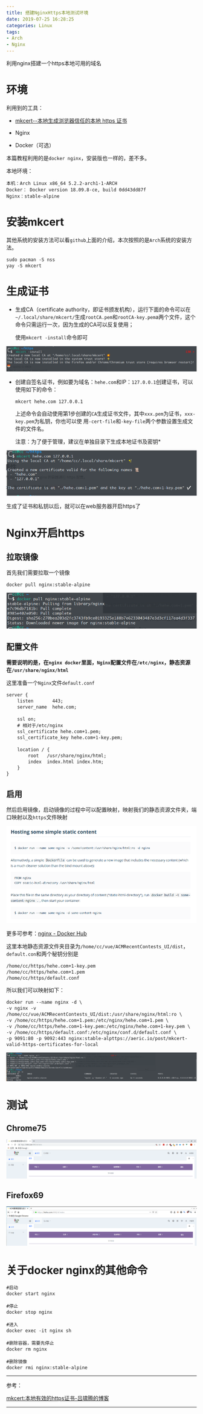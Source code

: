 ```yaml
---
title: 搭建NginxHttps本地测试环境
date: 2019-07-25 16:28:25
categories: Linux
tags:
- Arch
- Nginx
---
```


利用nginx搭建一个https本地可用的域名

<!-- more -->

# 环境

利用到的工具：

- [mkcert--本地生成浏览器信任的本地 https 证书](https://github.com/FiloSottile/mkcert)

- Nginx
- Docker（可选）

本篇教程利用的是`docker nginx`，安装版也一样的，差不多。

本地环境：

```
本机：Arch Linux x86_64 5.2.2-arch1-1-ARCH
Docker： Docker version 18.09.8-ce, build 0dd43dd87f
Nginx：stable-alpine
```

# 安装mkcert

其他系统的安装方法可以看`github`上面的介绍，本次按照的是`Arch`系统的安装方法。

```shell
sudo pacman -S nss
yay -S mkcert
```

# 生成证书

- 生成CA（certificate authority，即证书颁发机构），运行下面的命令可以在`~/.local/share/mkcert/`生成`rootCA.pem`和`rootCA-key.pem`a两个文件，这个命令只需运行一次，因为生成的CA可以反复使用；

  使用`mkcert -install`命令即可

![](搭建NginxHttps本地测试环境/1.png)

- 创建自签名证书，例如要为域名：`hehe.com`和IP：`127.0.0.1`创建证书，可以使用如下的命令：

  ```
  mkcert hehe.com 127.0.0.1
  ```

  上述命令会自动使用第1步创建的`CA`生成证书文件，其中`xxx.pem`为证书，`xxx-key.pem`为私钥，你也可以使	用`-cert-file`和`-key-file`两个参数设置生成文件的文件名。

  注意：为了便于管理，建议在单独目录下生成本地证书及密钥*

![](搭建NginxHttps本地测试环境/2.png)

生成了证书和私钥以后，就可以在web服务器开启https了

# Nginx开启https

## 拉取镜像

首先我们需要拉取一个镜像

```shell
docker pull nginx:stable-alpine
```

![](搭建NginxHttps本地测试环境/3.png)



## 配置文件

**需要说明的是，在`nginx docker`里面，`Nginx`配置文件在`/etc/nginx`，静态资源在`/usr/share/nginx/html`**

这里准备一个`Nginx`文件`default.conf`

```shell
server {
    listen       443;
    server_name  hehe.com;

    ssl on;
    # 相对于/etc/nginx
    ssl_certificate hehe.com+1.pem;
    ssl_certificate_key hehe.com+1-key.pem;
    
    location / {
        root   /usr/share/nginx/html;
        index  index.html index.htm;
    }
}
```

## 启用

然后启用镜像，启动镜像的过程中可以配置映射，映射我们的静态资源文件夹，端口映射以及`https`文件映射

![](搭建NginxHttps本地测试环境/4.png)

更多可参考：[nginx - Docker Hub](https://hub.docker.com/_/nginx)

这里本地静态资源文件夹目录为`/home/cc/vue/ACMRecentContests_UI/dist`，`default.con`和两个秘钥分别是

```
/home/cc/https/hehe.com+1-key.pem
/home/cc/https/hehe.com+1.pem
/home/cc/https/default.conf
```

所以我们可以映射如下：

```shell
docker run --name nginx -d \
-v nginx -v /home/cc/vue/ACMRecentContests_UI/dist:/usr/share/nginx/html:ro \
-v /home/cc/https/hehe.com+1.pem:/etc/nginx/hehe.com+1.pem \
-v /home/cc/https/hehe.com+1-key.pem:/etc/nginx/hehe.com+1-key.pem \
-v /home/cc/https/default.conf:/etc/nginx/conf.d/default.conf \
-p 9091:80 -p 9092:443 nginx:stable-alpttps://aeric.io/post/mkcert-valid-https-certificates-for-local
```

![](搭建NginxHttps本地测试环境/5.png)

# 测试

## Chrome75

![](搭建NginxHttps本地测试环境/6.png)

## Firefox69

![](搭建NginxHttps本地测试环境/7.png)



# 关于docker nginx的其他命令

```shell
#启动
docker start nginx

#停止
docker stop nginx

#进入
docker exec -it nginx sh

#删除容器，需要先停止
docker rm nginx

#删除镜像
docker rmi nginx:stable-alpine
```



---

参考：

[mkcert:本地有效的https证书-吕啸腾的博客](https://aeric.io/post/mkcert-valid-https-certificates-for-localhost/)

---

